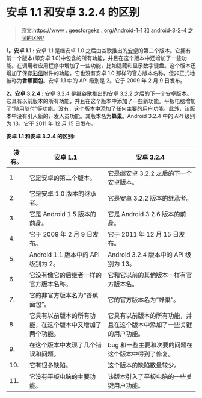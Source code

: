# 安卓 1.1 和安卓 3.2.4 的区别

> 原文:[https://www . geesforgeks . org/Android-1-1 和 android-3-2-4 之间的区别/](https://www.geeksforgeeks.org/difference-between-android-1-1-and-android-3-2-4/)

**1。安卓 1.1 :**
安卓 1.1 是继安卓 1.0 之后由谷歌推出的[安卓](https://www.geeksforgeeks.org/introduction-to-android-development/)的第二个版本。它拥有前一个版本(即安卓 1.0)中包含的所有功能，并且在这个版本中还增加了一些功能。在调用者应用程序中增加了一些功能，比如隐藏和显示数字键盘。这个版本还增加了保存[彩信](https://www.geeksforgeeks.org/what-is-mmsmultimedia-messaging-service/)附件的功能。它也没有安卓 1.0 那样的官方版本名称，但非正式地被称为**香蕉面包**。安卓 1.1 中的 API 级别是 2。它于 2009 年 2 月 9 日发布。

**2。安卓 3.2.4 :**
安卓 3.2.4 是继谷歌推出的安卓 3.2.2 之后的下一个安卓版本。它具有以前版本的所有功能，并且在这个版本中添加了一些新功能。平板电脑增加了“随用随付”等功能。没有，这个版本中添加了任何主要的用户功能。此外，该版本中没有引入新的开发人员功能。其版本名为**蜂巢**。Android 3.2.4 中的 API 级别为 13。它于 2011 年 12 月 15 日发布。

**安卓 1.1 和安卓 3.2.4 的区别:**

<center>

| 没有。 | 安卓 1.1 | 安卓 3.2.4 |
| --- | --- | --- |
| 1. | 它是安卓的第二个版本。 | 它是继安卓 3.2.2 之后的下一个安卓版本。 |
| 2. | 它是安卓 1.0 版本的继承者。 | 它是安卓 3.2.2 版本的继承者。 |
| 3. | 它是 Android 1.5 版本的前身。 | 它是 Android 3.2.6 版本的前身。 |
| 4. | 它于 2009 年 2 月 9 日发布。 | 它于 2011 年 12 月 15 日发布。 |
| 5. | Android 1.1 版本中的 API 级别为 2。 | Android 3.2.4 版本中的 API 级别为 13。 |
| 6. | 它没有像它的后继者一样的官方版本名称。 | 它和它以前的其他版本一样有官方版本名。 |
| 7. | 它的非官方版本名为“香蕉面包”。 | 它的官方版本名为“蜂巢”。 |
| 8. | 它具有以前版本的所有功能，在这个版本中又增加了两个功能。 | 它具有以前版本的所有功能，并且在这个版本中添加了一些关键的用户功能。 |
| 9. | 在这个版本中发现了几个错误和问题。 | bug 和一些主要和次要的问题在这个版本中得到了修复。 |
| 10. | 它有很多缺陷。 | 这个版本的缺陷数量较少。 |
| 11. | 它没有平板电脑的主要功能。 | 该版本引入了平板电脑的一些关键用户功能。 |

</center>